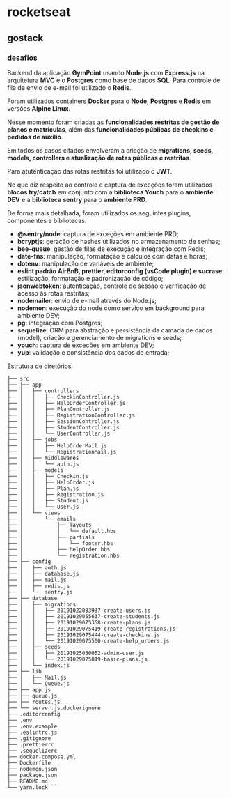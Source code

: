 # rocketseat
## gostack
### desafios
Backend da aplicação <strong>GymPoint</strong> usando <strong>Node.js</strong> com <strong>Express.js</strong> na arquitetura <strong>MVC</strong> e o <strong>Postgres</strong> como base de dados <strong>SQL</strong>. 
Para controle de fila de envio de e-mail foi utilizado o <strong>Redis</strong>.

Foram utilizados containers <strong>Docker</strong> para o <strong>Node</strong>, <strong>Postgres</strong> e <strong>Redis</strong> em versões <strong>Alpine Linux</strong>.

Nesse momento foram criadas as <strong>funcionalidades restritas de gestão de planos e matrículas</strong>, além das <strong>funcionalidades públicas de checkins e pedidos de auxílio</strong>. 

Em todos os casos citados envolveram a criação de <strong>migrations, seeds, models, controllers e atualização de rotas públicas e restritas</strong>.

Para atutenticação das rotas restritas foi utilizado o <strong>JWT</strong>.

No que diz respeito ao controle e captura de exceções foram utilizados <strong>blocos try/catch</strong> em conjunto com a <strong>biblioteca Youch</strong> para o <strong>ambiente DEV</strong> e a <strong>biblioteca sentry</strong> para o <strong>ambiente PRD</strong>.

De forma mais detalhada, foram utilizados os seguintes plugins, componentes e bibliotecas:
- <strong>@sentry/node</strong>: captura de exceções em ambiente PRD;
- <strong>bcryptjs</strong>: geração de hashes utilizados no armazenamento de senhas;
- <strong>bee-queue</strong>: gestão de filas de execução e integração com Redis;
- <strong>date-fns</strong>: manipulação, formatação e cálculos com datas e horas;
- <strong>dotenv</strong>: manipulação de variáveis de ambiente;
- <strong>eslint padrão AirBnB, prettier, editorconfig (vsCode plugin) e sucrase</strong>: estilização, formatação e padronização de código;
- <strong>jsonwebtoken</strong>: autenticação, controle de sessão e verificação de acesso às rotas restritas;
- <strong>nodemailer</strong>: envio de e-mail através do Node.js;
- <strong>nodemon</strong>: execução do node como serviço em background para ambiente DEV;
- <strong>pg</strong>: integração com Postgres;
- <strong>sequelize</strong>: ORM para abstração e persistência da camada de dados (model), criação e gerenciamento de migrations e seeds;
- <strong>youch</strong>: captura de exceções em ambiente DEV;
- <strong>yup</strong>: validação e consistência dos dados de entrada;

Estrutura de diretórios:
```
├── src
├── ├── app
├── │   ├── controllers
├── │   │   ├── CheckinController.js
├── │   │   ├── HelpOrderController.js
├── │   │   ├── PlanController.js
├── │   │   ├── RegistrationController.js
├── │   │   ├── SessionController.js
├── │   │   ├── StudentController.js
├── │   │   └── UserController.js
├── │   ├── jobs
├── │   │   ├── HelpOrderMail.js
├── │   │   └── RegistrationMail.js
├── │   ├── middlewares
├── │   │   └── auth.js
├── │   ├── models
├── │   │   ├── Checkin.js
├── │   │   ├── HelpOrder.js
├── │   │   ├── Plan.js
├── │   │   ├── Registration.js
├── │   │   ├── Student.js
├── │   │   └── User.js
├── │   └── views
├── │       └── emails
├── │           ├── layouts
├── │           │   └── default.hbs
├── │           ├── partials
├── │           │   └── footer.hbs
├── │           ├── helpOrder.hbs
├── │           └── registration.hbs
├── ├── config
├── │   ├── auth.js
├── │   ├── database.js
├── │   ├── mail.js
├── │   ├── redis.js
├── │   └── sentry.js
├── ├── database
├── │   ├── migrations
├── │   │   ├── 20191022083937-create-users.js
├── │   │   ├── 20191029055637-create-students.js
├── │   │   ├── 20191029075358-create-plans.js
├── │   │   ├── 20191029075419-create-registrations.js
├── │   │   ├── 20191029075444-create-checkins.js
├── │   │   └── 20191029075500-create-help_orders.js
├── │   ├── seeds
├── │   │   ├── 20191025050052-admin-user.js
├── │   │   └── 20191029075819-basic-plans.js
├── │   └── index.js
├── ├── lib
├── │   ├── Mail.js
├── │   └── Queue.js
├── ├── app.js
├── ├── queue.js
├── ├── routes.js
├── └── server.js.dockerignore
├── .editorconfig
├── .env
├── .env.example
├── .eslintrc.js
├── .gitignore
├── .prettierrc
├── .sequelizerc
├── docker-compose.yml
├── Dockerfile
├── nodemon.json
├── package.json
├── README.md
└── yarn.lock```

